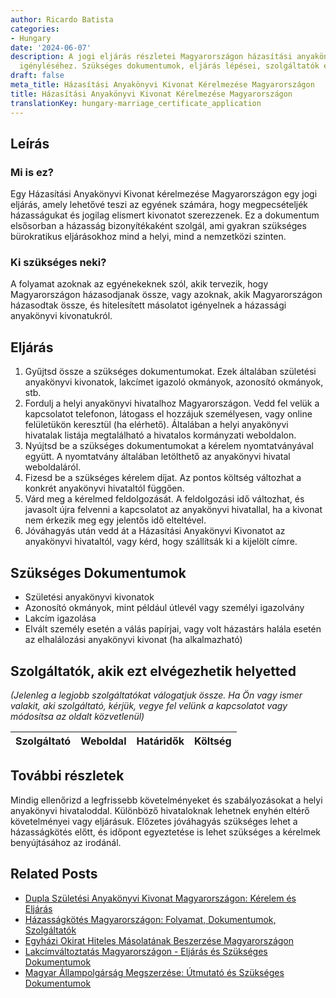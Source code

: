 ```yaml
---
author: Ricardo Batista
categories:
- Hungary
date: '2024-06-07'
description: A jogi eljárás részletei Magyarországon házasítási anyakönyvi kivonat
  igényléséhez. Szükséges dokumentumok, eljárás lépései, szolgáltatók és tippek.
draft: false
meta_title: Házasítási Anyakönyvi Kivonat Kérelmezése Magyarországon
title: Házasítási Anyakönyvi Kivonat Kérelmezése Magyarországon
translationKey: hungary-marriage_certificate_application
---
```



## Leírás
### Mi is ez?
Egy Házasítási Anyakönyvi Kivonat kérelmezése Magyarországon egy jogi eljárás, amely lehetővé teszi az egyének számára, hogy megpecsételjék házasságukat és jogilag elismert kivonatot szerezzenek. Ez a dokumentum elsősorban a házasság bizonyítékaként szolgál, ami gyakran szükséges bürokratikus eljárásokhoz mind a helyi, mind a nemzetközi szinten.

### Ki szükséges neki?
A folyamat azoknak az egyénekeknek szól, akik tervezik, hogy Magyarországon házasodjanak össze, vagy azoknak, akik Magyarországon házasodtak össze, és hitelesített másolatot igényelnek a házassági anyakönyvi kivonatukról.

## Eljárás
1. Gyűjtsd össze a szükséges dokumentumokat. Ezek általában születési anyakönyvi kivonatok, lakcímet igazoló okmányok, azonosító okmányok, stb.
2. Fordulj a helyi anyakönyvi hivatalhoz Magyarországon. Vedd fel velük a kapcsolatot telefonon, látogass el hozzájuk személyesen, vagy online felületükön keresztül (ha elérhető). Általában a helyi anyakönyvi hivatalak listája megtalálható a hivatalos kormányzati weboldalon.
3. Nyújtsd be a szükséges dokumentumokat a kérelem nyomtatványával együtt. A nyomtatvány általában letölthető az anyakönyvi hivatal weboldaláról.
4. Fizesd be a szükséges kérelem díjat. Az pontos költség változhat a konkrét anyakönyvi hivataltól függően.
5. Várd meg a kérelmed feldolgozását. A feldolgozási idő változhat, és javasolt újra felvenni a kapcsolatot az anyakönyvi hivatallal, ha a kivonat nem érkezik meg egy jelentős idő elteltével.
6. Jóváhagyás után vedd át a Házasítási Anyakönyvi Kivonatot az anyakönyvi hivataltól, vagy kérd, hogy szállítsák ki a kijelölt címre.

## Szükséges Dokumentumok
- Születési anyakönyvi kivonatok
- Azonosító okmányok, mint például útlevél vagy személyi igazolvány
- Lakcím igazolása
- Elvált személy esetén a válás papírjai, vagy volt házastárs halála esetén az elhalálozási anyakönyvi kivonat (ha alkalmazható)

## Szolgáltatók, akik ezt elvégezhetik helyetted

_(Jelenleg a legjobb szolgáltatókat válogatjuk össze. Ha Ön vagy ismer valakit, aki szolgáltató, kérjük, vegye fel velünk a kapcsolatot vagy módosítsa az oldalt közvetlenül)_

| Szolgáltató     |     Weboldal    |     Határidők    |       Költség     |
| --------------- | --------------- |  :-------------: | :-------------: |

## További részletek
Mindig ellenőrizd a legfrissebb követelményeket és szabályozásokat a helyi anyakönyvi hivataloddal. Különböző hivataloknak lehetnek enyhén eltérő követelményei vagy eljárásuk. Előzetes jóváhagyás szükséges lehet a házasságkötés előtt, és időpont egyeztetése is lehet szükséges a kérelmek benyújtásához az irodánál.


## Related Posts

- [Dupla Születési Anyakönyvi Kivonat Magyarországon: Kérelem és Eljárás](https://tramitit.com/hu/guides/hungary/szuletesi_anyakonyvi_kivonat_masodpeldanyanak_igenylese/)
- [Házasságkötés Magyarországon: Folyamat, Dokumentumok, Szolgáltatók](https://tramitit.com/hu/guides/hungary/hazassag_kotese/)
- [Egyházi Okirat Hiteles Másolatának Beszerzése Magyarországon](https://tramitit.com/hu/guides/hungary/kozjegyzoi_okiratok_masolasa/)
- [Lakcímváltoztatás Magyarországon - Eljárás és Szükséges Dokumentumok](https://tramitit.com/hu/guides/hungary/lakohely_bejelentese/)
- [Magyar Állampolgárság Megszerzése: Útmutató és Szükséges Dokumentumok](https://tramitit.com/hu/guides/hungary/allampolgarsagi_kerelmek/)